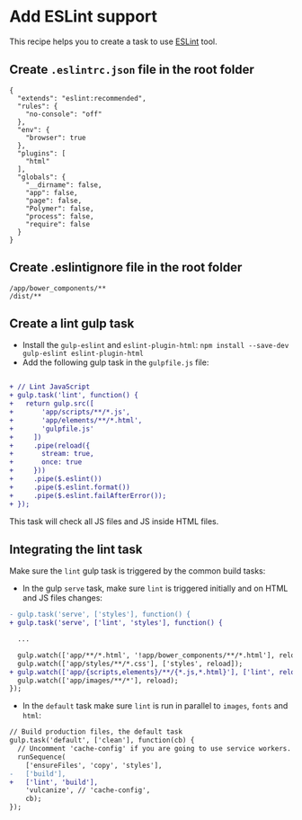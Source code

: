 # Add ESLint support

This recipe helps you to create a task to use [ESLint](http://eslint.org) tool.


## Create `.eslintrc.json` file in the root folder

```
{
  "extends": "eslint:recommended",
  "rules": {
    "no-console": "off"
  },
  "env": {
    "browser": true
  },
  "plugins": [
    "html"
  ],
  "globals": {
    "__dirname": false,
    "app": false,
    "page": false,
    "Polymer": false,
    "process": false,
    "require": false
  }
}
```

## Create .eslintignore file in the root folder

```
/app/bower_components/**
/dist/**
```


## Create a lint gulp task

- Install the `gulp-eslint` and `eslint-plugin-html`: `npm install --save-dev gulp-eslint eslint-plugin-html`
- Add the following gulp task in the `gulpfile.js` file:

```patch

+ // Lint JavaScript
+ gulp.task('lint', function() {
+   return gulp.src([
+       'app/scripts/**/*.js',
+       'app/elements/**/*.html',
+       'gulpfile.js'
+     ])
+     .pipe(reload({
+       stream: true,
+       once: true
+     }))
+     .pipe($.eslint())
+     .pipe($.eslint.format())
+     .pipe($.eslint.failAfterError());
+ });
```

This task will check all JS files and JS inside HTML files.


## Integrating the lint task

Make sure the `lint` gulp task is triggered by the common build tasks:

 - In the gulp `serve` task, make sure `lint` is triggered initially and on HTML and JS files changes:

```patch
- gulp.task('serve', ['styles'], function() {
+ gulp.task('serve', ['lint', 'styles'], function() {

  ...

  gulp.watch(['app/**/*.html', '!app/bower_components/**/*.html'], reload);
  gulp.watch(['app/styles/**/*.css'], ['styles', reload]);
+ gulp.watch(['app/{scripts,elements}/**/{*.js,*.html}'], ['lint', reload]);
  gulp.watch(['app/images/**/*'], reload);
});
```

 - In the `default` task make sure `lint` is run in parallel to `images`, `fonts` and `html`:

```patch
// Build production files, the default task
gulp.task('default', ['clean'], function(cb) {
  // Uncomment 'cache-config' if you are going to use service workers.
  runSequence(
    ['ensureFiles', 'copy', 'styles'],
-   ['build'],
+   ['lint', 'build'],
    'vulcanize', // 'cache-config',
    cb);
});
```

